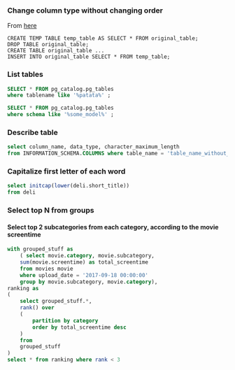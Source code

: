 ### Change column type without changing order
From [here](https://stackoverflow.com/a/36718450/2769307)
```
CREATE TEMP TABLE temp_table AS SELECT * FROM original_table;
DROP TABLE original_table;
CREATE TABLE original_table ...
INSERT INTO original_table SELECT * FROM temp_table;
```

### List tables
```sql
SELECT * FROM pg_catalog.pg_tables
where tablename like '%patata%' ;
```

```sql
SELECT * FROM pg_catalog.pg_tables
where schema like '%some_model%' ;
```

### Describe table
```sql
select column_name, data_type, character_maximum_length
from INFORMATION_SCHEMA.COLUMNS where table_name = 'table_name_without_schema'
```

### Capitalize first letter of each word
```sql
select initcap(lower(deli.short_title))
from deli
```

### Select top N from groups
#### Select top 2 subcategories from each category, according to the movie screentime
```sql
with grouped_stuff as
    ( select movie.category, movie.subcategory,
    sum(movie.screentime) as total_screentime
    from movies movie
    where upload_date = '2017-09-18 00:00:00'
    group by movie.subcategory, movie.category),
ranking as
(
	select grouped_stuff.*,
	rank() over
	(
		partition by category
		order by total_screentime desc
	)
	from
	grouped_stuff
)
select * from ranking where rank < 3
```
